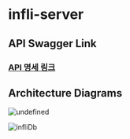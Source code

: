 # infli-server

## API Swagger Link

### [API 명세 링크](https://api.infli.co/swagger-ui/index.html)

## Architecture Diagrams

![undefined](https://github.com/Plan-A-project/infli-server/assets/99637164/74a438d5-5baf-43a2-b248-1b73ddec8833)

![infliDb](https://github.com/Plan-A-project/infli-server/assets/99637164/d9dec41e-39d2-43c8-8a74-ec2173e9a3ab)
